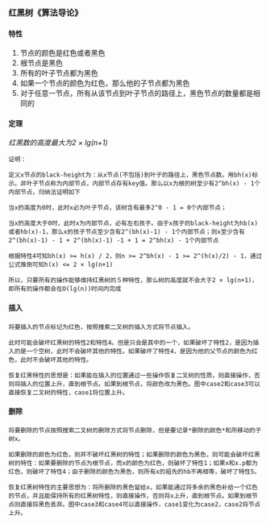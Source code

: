 ### 红黑树《算法导论》

#### 特性
 1. 节点的颜色是红色或者黑色
 2. 根节点是黑色
 3. 所有的叶子节点都为黑色
 4. 如果一个节点的颜色为红色，那么他的子节点都为黑色
 5. 对于任意一节点，所有从该节点到叶子节点的路径上，黑色节点的数量都是相同的

#### 定理
*红黑数的高度最大为2 × lg(n+1)*

	证明：

	定义x节点的black-height为：从x节点(不包括)到叶子的路径上，黑色节点数。用bh(x)标示。非叶子节点称为内部节点，内部节点存有key值。那么以x为根的树至少有2^bh(x) - 1个内部节点，归纳法证明如下

	当x的高度为0时，此时x必为叶子节点，该树含有最多2^0 - 1 = 0个内部节点；

	当x的高度大于0时，此时x为内部节点，必有左右孩子。由于x孩子的black-height为hb(x)或者hb(x)-1，那么x的孩子节点至少含有2^(bh(x)-1) - 1个内部节点；则x至少含有2^(bh(x)-1) - 1 + 2^(bh(x)-1) -1 + 1 = 2^bh(x) - 1个内部节点

	根据特性4可知bh(x) >= h(x) / 2，则n >= 2^bh(x) - 1 >= 2^(h(x)/2) - 1，通过公式推倒可知h(x) <= 2 × lg(n+1)

	所以，只要所有的操作能够维持红黑树的５种特性，那么树的高度就不会大于2 × lg(n+1)，即所有的操作都会在O(lg(n))时间内完成

#### 插入
	将要插入的节点标记为红色，按照搜索二叉树的插入方式将节点插入。

	此时可能会破坏红黑树的特性2和特性4。但是只会是其中的一个，如果破坏了特性2，是因为插入的是一个空树，此时不会破坏其他的特性。如果破坏了特性4，是因为他的父节点的颜色为红色，此时不会破坏其他的特性。

	恢复红黑特性的思想是：如果能在插入的位置通过一些操作恢复二叉树的性质，则直接操作，否则将插入的位置上升，直到根节点。如果到根节点，将颜色改为黑色。图中case2和case3可以直接恢复二叉树的特性，case1将位置上升。

#### 删除
	将要删除的节点按照搜索二叉树的删除方式将节点删除，但是要记录*删除的颜色*和所移动的子树x。

	如果删除的颜色为红色，则并不破坏红黑树的特性；如果删除的颜色为黑色，则可能会破坏红黑树的特性：如果要删除的节点为根节点，而x的颜色为红色，则破坏了特性1；如果x和x.p都为红色，则破坏了特性4；由于删除的颜色为黑色，则所有x的祖先的hb不再相等，破坏了特性5。

	恢复红黑树特性的主要思想为：将所删除的黑色留给x，如果能通过将多余的黑色补给一个红色的节点，并且能保持所有的红黑树特性，则直接操作，否则将x上升，直到根节点。如果到根节点则直接将黑色丢弃。图中case3和case4可以直接操作，case1变化为case2，case2将节点上升。
